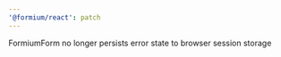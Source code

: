```yaml
---
'@formium/react': patch
---
```


FormiumForm no longer persists error state to browser session storage
